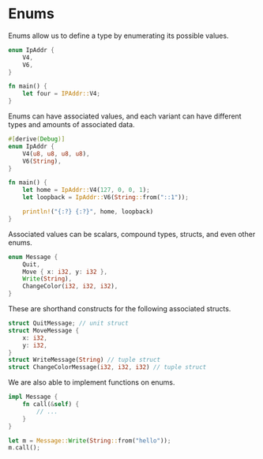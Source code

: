 # Enums

Enums allow us to define a type by enumerating its possible values.

```rs
enum IpAddr {
    V4,
    V6,
}

fn main() {
    let four = IPAddr::V4;
}
```

Enums can have associated values, and each variant can have different types and amounts of associated data.

```rs
#[derive(Debug)]
enum IpAddr {
    V4(u8, u8, u8, u8),
    V6(String),
}

fn main() {
    let home = IpAddr::V4(127, 0, 0, 1);
    let loopback = IpAddr::V6(String::from("::1"));

    println!("{:?} {:?}", home, loopback)
}
```

Associated values can be scalars, compound types, structs, and even other enums.

```rs
enum Message {
    Quit,
    Move { x: i32, y: i32 },
    Write(String),
    ChangeColor(i32, i32, i32),
}
```

These are shorthand constructs for the following associated structs.

```rs
struct QuitMessage; // unit struct
struct MoveMessage {
    x: i32,
    y: i32,
}
struct WriteMessage(String) // tuple struct
struct ChangeColorMessage(i32, i32, i32) // tuple struct
```

We are also able to implement functions on enums.

```rs
impl Message {
    fn call(&self) {
        // ...
    }
}

let m = Message::Write(String::from("hello"));
m.call();
```
